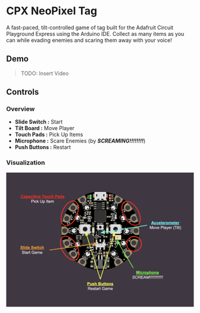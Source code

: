 # CPX NeoPixel Tag
A fast-paced, tilt-controlled game of tag built for the Adafruit Circuit Playground Express using the Arduino IDE. Collect as many items as you can while evading enemies and scaring them away with your voice!

## Demo

> TODO: Insert Video

## Controls

### Overview
- <b>Slide Switch :</b> Start
- <b>Tilt Board :</b> Move Player
- <b>Touch Pads :</b> Pick Up Items
- <b>Microphone :</b> Scare Enemies (by <b><i>SCREAMING!!!!!!!!</i></b>)
- <b>Push Buttons :</b> Restart

### Visualization
<img src="Controls.png" alt="" />